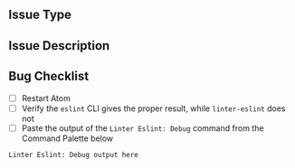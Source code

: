 ## Issue Type
<!-- Can be "Bug", "Feature Request", "Question", etc.-->


## Issue Description
<!-- Describe what happened, what you think should have happened, and any other relevant details -->


## Bug Checklist
- [ ] Restart Atom
- [ ] Verify the `eslint` CLI gives the proper result, while `linter-eslint` does not
- [ ] Paste the output of the `Linter Eslint: Debug` command from the Command Palette below

```
Linter Eslint: Debug output here
```

